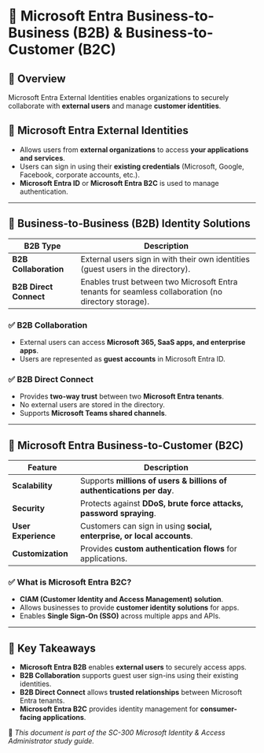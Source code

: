 # 🔐 Microsoft Entra Business-to-Business (B2B) & Business-to-Customer (B2C)

## 📌 Overview

Microsoft Entra External Identities enables organizations to securely collaborate with **external users** and manage **customer identities**.

## 🔹 Microsoft Entra External Identities
- Allows users from **external organizations** to access **your applications and services**.
- Users can sign in using their **existing credentials** (Microsoft, Google, Facebook, corporate accounts, etc.).
- **Microsoft Entra ID** or **Microsoft Entra B2C** is used to manage authentication.

---

## 🔹 Business-to-Business (B2B) Identity Solutions

| **B2B Type** | **Description** |
|-------------|----------------|
| **B2B Collaboration** | External users sign in with their own identities (guest users in the directory). |
| **B2B Direct Connect** | Enables trust between two Microsoft Entra tenants for seamless collaboration (no directory storage). |

### ✅ **B2B Collaboration**
- External users can access **Microsoft 365, SaaS apps, and enterprise apps**.
- Users are represented as **guest accounts** in Microsoft Entra ID.

### ✅ **B2B Direct Connect**
- Provides **two-way trust** between two **Microsoft Entra tenants**.
- No external users are stored in the directory.
- Supports **Microsoft Teams shared channels**.

---

## 🔹 Microsoft Entra Business-to-Customer (B2C)

| **Feature** | **Description** |
|------------|----------------|
| **Scalability** | Supports **millions of users & billions of authentications per day**. |
| **Security** | Protects against **DDoS, brute force attacks, password spraying**. |
| **User Experience** | Customers can sign in using **social, enterprise, or local accounts**. |
| **Customization** | Provides **custom authentication flows** for applications. |

### ✅ **What is Microsoft Entra B2C?**
- **CIAM (Customer Identity and Access Management) solution**.
- Allows businesses to provide **customer identity solutions** for apps.
- Enables **Single Sign-On (SSO)** across multiple apps and APIs.

---

## 📌 Key Takeaways
- **Microsoft Entra B2B** enables **external users** to securely access apps.
- **B2B Collaboration** supports guest user sign-ins using their existing identities.
- **B2B Direct Connect** allows **trusted relationships** between Microsoft Entra tenants.
- **Microsoft Entra B2C** provides identity management for **consumer-facing applications**.

📘 *This document is part of the SC-300 Microsoft Identity & Access Administrator study guide.*
